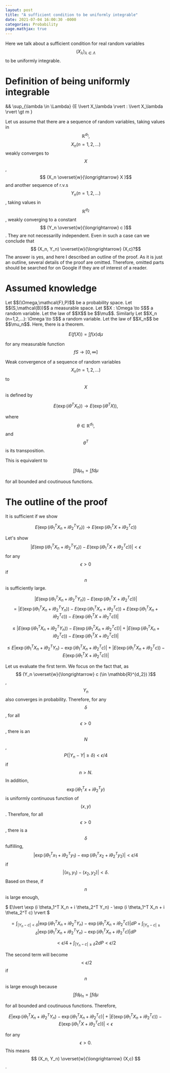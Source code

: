 ```yaml
---
layout: post
title: "A sufficient condition to be uniformly integrable"
date: 2021-07-04 16:00:30 -0000
categories: Probability
page.mathjax: true
---
```

Here we talk about a sufficient condition for real random variables $$ (X_\lambda )_{\lambda \in \Lambda}$$ to be uniformly integrable.

<h1>Definition of being uniformly integrable</h1>

&& \sup_{\lambda \in \Lambda} {E \lvert X_\lambda \rvert : \lvert X_\lambda \rvert \gt m }

Let us assume that there are a sequence of random variables, taking values in $$\mathbb{R}^{d_1},$$ $$ X_n (n=1,2,...)$$ weakly converges to $$ X $$, $$ (X_n \overset{w}{\longrightarrow} X )$$ and another sequence of r.v.s $$Y_n (n=1,2,...)$$, taking values in $$\mathbb{R}^{d_2}$$, weakly converging to a constant $$ (Y_n \overset{w}{\longrightarrow} c )$$. They are not necessarilly independent. Even in such a case can we conclude that $$ (X_n, Y_n) \overset{w}{\longrightarrow} (X,c)?$$ The answer is yes, and here I described an outline of the proof. As it is just an outline, several details of the proof are omitted. Therefore, omitted parts should be searched for on Google if they are of interest of a reader.
<h1>Assumed knowledge</h1>
Let $$(\Omega,\mathcal{F},P)$$ be a probability space. Let $$(S,\mathcal{B})$$ a measurable space. Let $$X : \Omega \to S$$ a random variable. Let the law of $$X$$ be $$\mu$$. Similarly Let $$X_n (n=1,2,...): \Omega \to S$$ a random variable. Let the law of $$X_n$$ be $$\mu_n$$. Here, there is a theorem.

$$E(f(X))=\int f(x) d\mu$$

for any measurable function $$f S \to [0, \infty]$$

Weak convergence of a sequence of random variables $$ X_n (n=1,2,...)$$ to $$X$$ is defined by

$$E(\exp (i\theta^T X_n)) \longrightarrow E(\exp (i\theta^T X)),$$


where $$\theta \in \mathbb{R}^{d_1},$$ and $$\theta^T$$ is its transposition.

This is equivalent to

$$ \int f d\mu_n = \int f d\mu$$

for all bounded and coutinuous functions.



<h1>The outline of the proof</h1>
It is sufficient if we show

$$ E(\exp (i \theta_1^T X_n + i \theta_2^T Y_n)) \to E(\exp (i \theta_1^T X + i \theta_2^T c))$$

Let's show
$$\lvert E(\exp (i \theta_1^T X_n + i \theta_2^T Y_n)) - E(\exp (i \theta_1^T X + i \theta_2^T c)) \rvert \lt \epsilon$$ for any $$\epsilon \gt 0$$ if $$n$$ is sufficiently large.

$$\lvert E(\exp (i \theta_1^T X_n + i \theta_2^T Y_n)) - E(\exp (i \theta_1^T X + i \theta_2^T c)) \rvert $$
$$=\lvert E(\exp (i \theta_1^T X_n + i \theta_2^T Y_n)) - E(\exp (i \theta_1^T X_n + i \theta_2^T c)) + E(\exp (i \theta_1^T X_n + i \theta_2^T c)) - E(\exp (i \theta_1^T X + i \theta_2^T c)) \rvert$$

$$\leq \lvert E(\exp (i \theta_1^T X_n + i \theta_2^T Y_n)) - E(\exp (i \theta_1^T X_n + i \theta_2^T c))\rvert + \lvert E(\exp (i \theta_1^T X_n + i \theta_2^T c)) - E(\exp (i \theta_1^T X + i \theta_2^T c)) \rvert$$

$$\leq E \lvert \exp (i \theta_1^T X_n + i \theta_2^T Y_n) - \exp (i \theta_1^T X_n + i \theta_2^T c) \rvert + \lvert E(\exp (i \theta_1^T X_n + i \theta_2^T c)) - E(\exp (i \theta_1^T X + i \theta_2^T c)) \rvert$$

Let us evaluate the first term. We focus on the fact that, as $$ (Y_n \overset{w}{\longrightarrow} c (\in \mathbb{R}^{d_2}) )$$, $$Y_n$$ also converges in probability. Therefore, for any $$ \delta $$, for all $$\epsilon>0$$, there is an $$ N$$ , $$ P(\lvert Y_n-Y \rvert \geq \delta) \lt \epsilon/4$$ if $$ n>N. $$In addition, $$ \exp (i \theta_1^T x + i \theta_2^T y)$$ is uniformly continuous function of $$(x,y)$$. Therefore, for all $$\epsilon>0$$, there is a $$\delta$$ fulfilling, $$ \lvert \exp (i \theta_1^T x_1 + i \theta_2^T y_1)-  \exp (i \theta_1^T x_2 + i \theta_2^T y_2) \rvert <\epsilon/4$$ if $$\lvert (x_1,y_1)-(x_2,y_2)\rvert< \delta. $$ Based on these, if $$n$$ is large enough,

$ E\lvert \exp (i \theta_1^T X_n + i \theta_2^T Y_n) - \exp (i \theta_1^T X_n + i \theta_2^T c) \rvert $

$$=\int_{\lvert Y_n-c \rvert \lt \delta} \lvert \exp (i \theta_1^T X_n + i \theta_2^T Y_n) - \exp (i \theta_1^T X_n + i \theta_2^T c) \rvert dP + \int_{\lvert Y_n-c \rvert \geq \delta} \lvert \exp (i \theta_1^T X_n + i \theta_2^T Y_n) - \exp (i \theta_1^T X_n + i \theta_2^T c) \rvert dP$$

$$\lt \epsilon /4 + \int_{\lvert Y_n-c \rvert \geq \delta}  2  dP <\epsilon/2$$


The second term will become $$<\epsilon/2$$ if $$n$$ is large enough because $$ \int f d\mu_n = \int f d\mu$$

for all bounded and coutinuous functions. Therefore,

$$E \lvert \exp (i \theta_1^T X_n + i \theta_2^T Y_n) - \exp (i \theta_1^T X_n + i \theta_2^T c) \rvert + \lvert E(\exp (i \theta_1^T X_n + i \theta_2^T c)) - E(\exp (i \theta_1^T X + i \theta_2^T c)) \rvert \lt \epsilon$$

for any $$\epsilon \gt 0.$$ This means $$ (X_n, Y_n) \overset{w}{\longrightarrow} (X,c) $$.
